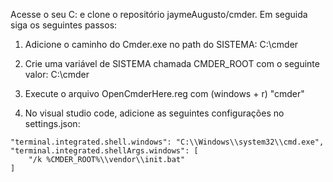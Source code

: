 Acesse o seu C: e clone o repositório jaymeAugusto/cmder. Em seguida siga os seguintes passos:

1. Adicione o caminho do Cmder.exe no path do SISTEMA:
C:\cmder

2. Crie uma variável de SISTEMA chamada CMDER_ROOT com o seguinte valor:
C:\cmder

3. Execute o arquivo OpenCmderHere.reg com (windows + r) "cmder"

4. No visual studio code, adicione as seguintes configurações no settings.json:
```
"terminal.integrated.shell.windows": "C:\\Windows\\system32\\cmd.exe",
"terminal.integrated.shellArgs.windows": [
    "/k %CMDER_ROOT%\\vendor\\init.bat"
]
```
